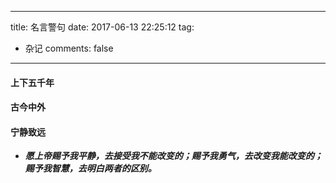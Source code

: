 
---
title: 名言警句
date: 2017-06-13 22:25:12
tag:
   - 杂记
comments: false
---

#### 上下五千年 ####



#### 古今中外 ####


#### 宁静致远 ####
- ***愿上帝赐予我平静，去接受我不能改变的；赐予我勇气，去改变我能改变的；赐予我智慧，去明白两者的区别。***

